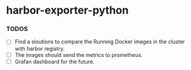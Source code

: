 # harbor-exporter-python

### TODOS
- [ ] Find a sloutions to compare the Running Docker images in the cluster with harbor registry.
- [ ] The images should send the metrics to prometheus.
- [ ] Grafan dashboard for the future.
